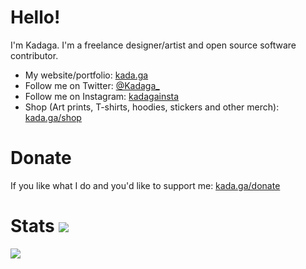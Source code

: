 # Hello!

I'm Kadaga. I'm a freelance designer/artist and open source software contributor.

- My website/portfolio: [kada.ga](https://kada.ga)
- Follow me on Twitter: [@Kadaga_](https://twitter.com/Kadaga_)
- Follow me on Instagram: [kadagainsta](https://www.instagram.com/kadagainsta)
- Shop (Art prints, T-shirts, hoodies, stickers and other merch): [kada.ga/shop](https://www.kada.ga/shop)

# Donate

If you like what I do and you'd like to support me: [kada.ga/donate](http://kada.ga/donate)

# Stats <img src="https://i.imgur.com/K6ZW3T3.png"/>

<a href="https://github.com/Ka-hu">
  <img align="center" src="https://github-readme-stats.vercel.app/api?username=Ka-hu&show_icons=true&include_all_commits=false&line_height=33&theme=graywhite" />
</a>
